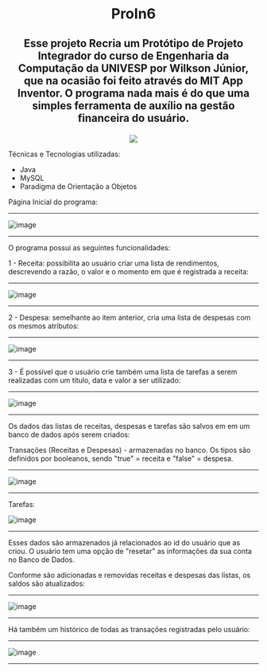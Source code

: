 # <p align="center">ProIn6</p>
## <p align="center">Esse projeto Recria um Protótipo de Projeto Integrador do curso de Engenharia da Computação da UNIVESP por Wilkson Júnior, que na ocasião foi feito através do MIT App Inventor. O programa nada mais é do que uma simples ferramenta de auxílio na gestão financeira do usuário.</p>
<p align="center">
<img src="http://img.shields.io/static/v1?label=STATUS&message=EM%20DESENVOLVIMENTO&color=GREEN&style=for-the-badge"/>
</p>



Técnicas e Tecnologias utilizadas: 
* Java
* MySQL
* Paradigma de Orientação a Objetos

Página Inicial do programa:

_____________________________________
![image](https://user-images.githubusercontent.com/67657259/227678066-de48b5fe-1fe4-472d-8858-73556ea042c4.png)

_____________________________________
O programa possui as seguintes funcionalidades:

1 - Receita: possibilita ao usuário criar uma lista de rendimentos, descrevendo a razão, o valor e o momento em que é registrada a receita:
____________
![image](https://user-images.githubusercontent.com/67657259/227678431-133f8055-5bf0-4113-9203-516a66af9d20.png)
_____________

2 - Despesa: semelhante ao item anterior, cria uma lista de despesas com os mesmos atributos:
___
![image](https://user-images.githubusercontent.com/67657259/227678461-8ed4576a-68f0-44bd-bd5c-4a776caccf5a.png)
___

3 - É possível que o usuário crie também uma lista de tarefas a serem realizadas com um título, data e valor a ser utilizado:
______
![image](https://user-images.githubusercontent.com/67657259/227679272-a8459821-22ab-4dbf-b7a4-ec76fe486be8.png)

______
Os dados das listas de receitas, despesas e tarefas são salvos em em um banco de dados após serem criados:

Transações (Receitas e Despesas) - armazenadas no banco. Os tipos são definidos por booleanos, sendo "true" = receita e "false" = despesa.
___
![image](https://user-images.githubusercontent.com/67657259/227682106-9ba6c047-eaba-4c8e-ad36-51844817300b.png)

_____________

Tarefas:

![image](https://user-images.githubusercontent.com/67657259/227680142-173301c1-cc26-4eb8-b3a8-3365b5602aad.png)
____________

Esses dados são armazenados já relacionados ao id do usuário que as criou. O usuário tem uma opção de "resetar" as informações da sua conta no Banco de Dados.

Conforme são adicionadas e removidas receitas e despesas das listas, os saldos são atualizados:

_____
![image](https://user-images.githubusercontent.com/67657259/227680954-04fc7b26-8e76-48a7-b804-20aa3ed0fca9.png)
_____

Há também um histórico de todas as transações registradas pelo usuário:

_____
![image](https://user-images.githubusercontent.com/67657259/227682030-ea4cc513-97a1-4dd0-b2a5-a274242f4819.png)

_____
